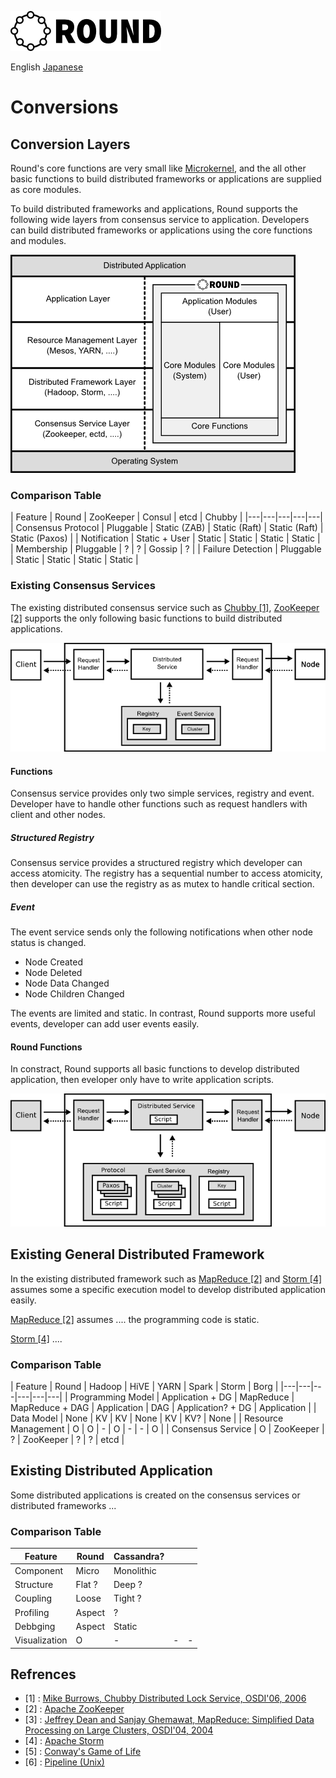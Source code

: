 ![round_logo](./img/round_logo.png)

English [Japanese](round_conversions_jp.md)

# Conversions

## Conversion Layers

Round's core functions are very small like [Microkernel](http://en.wikipedia.org/wiki/Microkernel), and the all other basic functions to build distributed frameworks or applications are supplied as core modules.

To build distributed frameworks and applications, Round supports the following wide layers from consensus service to application. Developers can build distributed frameworks or applications using the core functions and modules.

![round_design_scope](img/round_design_scope.png)

### Comparison Table

| Feature | Round | ZooKeeper | Consul | etcd | Chubby |
|---|---|---|---|---|
| Consensus Protocol | Pluggable | Static (ZAB) | Static (Raft) | Static (Raft) | Static (Paxos) |
| Notification | Static + User  | Static | Static | Static | Static |
| Membership | Pluggable | ? | ? | Gossip | ? |
| Failure Detection | Pluggable | Static | Static | Static | Static |

### Existing Consensus Services

The existing distributed consensus service such as [Chubby \[1\]][1], [ZooKeeper \[2\]][2] supports the only following basic functions to build distributed applications.

![Chubby Programming Model](img/chubby_distributed_programming.png)

#### Functions

Consensus service provides only two simple services, registry and event. Developer have to handle other functions such as request handlers with client and other nodes.

##### Structured Registry

Consensus service provides a structured registry which developer can access atomicity. The registry has a sequential number to access atomicity, then developer can use the registry as as mutex to handle critical section.

##### Event

The event service sends only the following notifications when other node status is changed.

- Node Created
- Node Deleted
- Node Data Changed
- Node Children Changed

The events are limited and static. In contrast, Round supports more useful events, developer can add user events easily.

#### Round Functions

In constract, Round supports all basic functions to develop distributed application, then eveloper only have to write application scripts.

![Chubby Programming Model](img/round_distributed_programming.png)

## Existing General Distributed Framework

In the existing distributed framework such as [MapReduce \[2\]][2] and [Storm \[4\]][4] assumes some a specific execution model to develop distributed application easily.

[MapReduce \[2\]][2] assumes .... the programming code is static.

[Storm \[4\]][4] ....

### Comparison Table

| Feature | Round | Hadoop | HiVE | YARN | Spark | Storm | Borg |
|---|---|---|---|---|---|
| Programming Model | Application + DG | MapReduce | MapReduce + DAG | Application | DAG | Application? + DG | Application |
| Data Model | None | KV | KV | None | KV | KV? | None |
| Resource Management | O | O | - | O | - | - | O |
| Consensus Service | O | ZooKeeper | ? | ZooKeeper | ? | ? | etcd |


## Existing Distributed Application

Some distributed applications is created on the consensus services or distributed frameworks ...

### Comparison Table

| Feature | Round | Cassandra? |  |  |
|---|---|---|---|---|
| Component | Micro | Monolithic |  |  |
| Structure | Flat ? | Deep ? |  |  |
| Coupling | Loose | Tight ? |  |  |
| Profiling | Aspect | ? |  |  |
| Debbging | Aspect | Static |  |  |
| Visualization | O | - | - | - |

## Refrences

- \[1\] : [Mike Burrows, Chubby Distributed Lock Service, OSDI'06, 2006][1]
- \[2\] : [Apache ZooKeeper][2]
- \[3\] : [Jeffrey Dean and Sanjay Ghemawat, MapReduce: Simplified Data Processing on Large Clusters, OSDI'04, 2004][2]
- \[4\] : [Apache Storm][3]
- \[5\] : [Conway's Game of Life][5]
- \[6\] : [Pipeline (Unix)][6]

[1]: http://research.google.com/archive/chubby.html
[2]: http://zookeeper.apache.org/
[3]: http://research.google.com/archive/mapreduce.html
[4]: https://storm.apache.org/
[5]: http://en.wikipedia.org/wiki/Conway%27s_Game_of_Life
[6]: http://en.wikipedia.org/wiki/Pipeline_%28Unix%29

[raft]: https://raftconsensus.github.io/
[raft-consul]: http://www.consul.io/docs/internals/consensus.html
[gossip-consul]: http://www.consul.io/docs/internals/gossip.html
